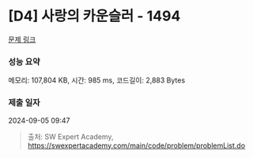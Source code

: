 # [D4] 사랑의 카운슬러 - 1494 

[문제 링크](https://swexpertacademy.com/main/code/problem/problemDetail.do?contestProbId=AV2b_WPaAEIBBASw) 

### 성능 요약

메모리: 107,804 KB, 시간: 985 ms, 코드길이: 2,883 Bytes

### 제출 일자

2024-09-05 09:47



> 출처: SW Expert Academy, https://swexpertacademy.com/main/code/problem/problemList.do